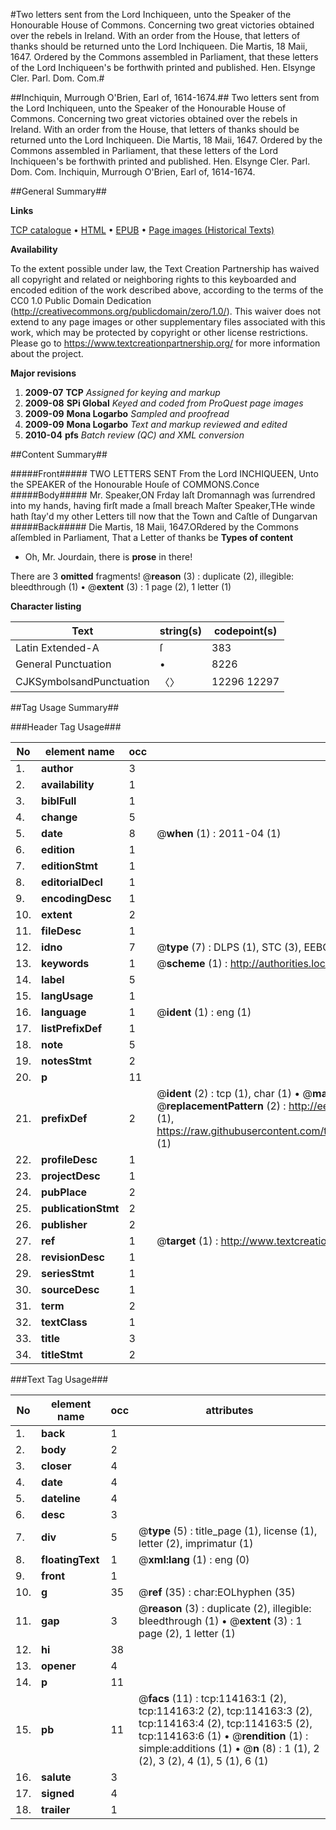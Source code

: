 #Two letters sent from the Lord Inchiqueen, unto the Speaker of the Honourable House of Commons. Concerning two great victories obtained over the rebels in Ireland. With an order from the House, that letters of thanks should be returned unto the Lord Inchiqueen. Die Martis, 18 Maii, 1647. Ordered by the Commons assembled in Parliament, that these letters of the Lord Inchiqueen's be forthwith printed and published. Hen. Elsynge Cler. Parl. Dom. Com.#

##Inchiquin, Murrough O'Brien, Earl of, 1614-1674.##
Two letters sent from the Lord Inchiqueen, unto the Speaker of the Honourable House of Commons. Concerning two great victories obtained over the rebels in Ireland. With an order from the House, that letters of thanks should be returned unto the Lord Inchiqueen. Die Martis, 18 Maii, 1647. Ordered by the Commons assembled in Parliament, that these letters of the Lord Inchiqueen's be forthwith printed and published. Hen. Elsynge Cler. Parl. Dom. Com.
Inchiquin, Murrough O'Brien, Earl of, 1614-1674.

##General Summary##

**Links**

[TCP catalogue](http://www.ota.ox.ac.uk/tcp/)  • 
[HTML](http://tei.it.ox.ac.uk/tcp/Texts-HTML/free/A87/A87244.html)  • 
[EPUB](http://tei.it.ox.ac.uk/tcp/Texts-EPUB/free/A87/A87244.epub) • 
[Page images (Historical Texts)](https://historicaltexts.jisc.ac.uk/eebo-99862016e)

**Availability**

To the extent possible under law, the Text Creation Partnership has waived all copyright and related or neighboring rights to this keyboarded and encoded edition of the work described above, according to the terms of the CC0 1.0 Public Domain Dedication (http://creativecommons.org/publicdomain/zero/1.0/). This waiver does not extend to any page images or other supplementary files associated with this work, which may be protected by copyright or other license restrictions. Please go to https://www.textcreationpartnership.org/ for more information about the project.

**Major revisions**

1. __2009-07__ __TCP__ *Assigned for keying and markup*
1. __2009-08__ __SPi Global__ *Keyed and coded from ProQuest page images*
1. __2009-09__ __Mona Logarbo__ *Sampled and proofread*
1. __2009-09__ __Mona Logarbo__ *Text and markup reviewed and edited*
1. __2010-04__ __pfs__ *Batch review (QC) and XML conversion*

##Content Summary##

#####Front#####
TWO LETTERS SENT From the Lord INCHIQUEEN, Unto the SPEAKER of the Honourable Houſe of COMMONS.Conce
#####Body#####
Mr. Speaker,ON Frday laſt Dromannagh was ſurrendred into my hands, having firſt made a ſmall breach Maſter Speaker,THe winde hath ſtay'd my other Letters till now that the Town and Caſtle of Dungarvan
#####Back#####
Die Martis, 18 Maii, 1647.ORdered by the Commons aſſembled in Parliament, That a Letter of thanks be
**Types of content**

  * Oh, Mr. Jourdain, there is **prose** in there!

There are 3 **omitted** fragments! 
 @__reason__ (3) : duplicate (2), illegible: bleedthrough (1)  •  @__extent__ (3) : 1 page (2), 1 letter (1)

**Character listing**


|Text|string(s)|codepoint(s)|
|---|---|---|
|Latin Extended-A|ſ|383|
|General Punctuation|•|8226|
|CJKSymbolsandPunctuation|〈〉|12296 12297|

##Tag Usage Summary##

###Header Tag Usage###

|No|element name|occ|attributes|
|---|---|---|---|
|1.|__author__|3||
|2.|__availability__|1||
|3.|__biblFull__|1||
|4.|__change__|5||
|5.|__date__|8| @__when__ (1) : 2011-04 (1)|
|6.|__edition__|1||
|7.|__editionStmt__|1||
|8.|__editorialDecl__|1||
|9.|__encodingDesc__|1||
|10.|__extent__|2||
|11.|__fileDesc__|1||
|12.|__idno__|7| @__type__ (7) : DLPS (1), STC (3), EEBO-CITATION (1), PROQUEST (1), VID (1)|
|13.|__keywords__|1| @__scheme__ (1) : http://authorities.loc.gov/ (1)|
|14.|__label__|5||
|15.|__langUsage__|1||
|16.|__language__|1| @__ident__ (1) : eng (1)|
|17.|__listPrefixDef__|1||
|18.|__note__|5||
|19.|__notesStmt__|2||
|20.|__p__|11||
|21.|__prefixDef__|2| @__ident__ (2) : tcp (1), char (1)  •  @__matchPattern__ (2) : ([0-9\-]+):([0-9IVX]+) (1), (.+) (1)  •  @__replacementPattern__ (2) : http://eebo.chadwyck.com/downloadtiff?vid=$1&page=$2 (1), https://raw.githubusercontent.com/textcreationpartnership/Texts/master/tcpchars.xml#$1 (1)|
|22.|__profileDesc__|1||
|23.|__projectDesc__|1||
|24.|__pubPlace__|2||
|25.|__publicationStmt__|2||
|26.|__publisher__|2||
|27.|__ref__|1| @__target__ (1) : http://www.textcreationpartnership.org/docs/. (1)|
|28.|__revisionDesc__|1||
|29.|__seriesStmt__|1||
|30.|__sourceDesc__|1||
|31.|__term__|2||
|32.|__textClass__|1||
|33.|__title__|3||
|34.|__titleStmt__|2||


###Text Tag Usage###

|No|element name|occ|attributes|
|---|---|---|---|
|1.|__back__|1||
|2.|__body__|2||
|3.|__closer__|4||
|4.|__date__|4||
|5.|__dateline__|4||
|6.|__desc__|3||
|7.|__div__|5| @__type__ (5) : title_page (1), license (1), letter (2), imprimatur (1)|
|8.|__floatingText__|1| @__xml:lang__ (1) : eng (0)|
|9.|__front__|1||
|10.|__g__|35| @__ref__ (35) : char:EOLhyphen (35)|
|11.|__gap__|3| @__reason__ (3) : duplicate (2), illegible: bleedthrough (1)  •  @__extent__ (3) : 1 page (2), 1 letter (1)|
|12.|__hi__|38||
|13.|__opener__|4||
|14.|__p__|11||
|15.|__pb__|11| @__facs__ (11) : tcp:114163:1 (2), tcp:114163:2 (2), tcp:114163:3 (2), tcp:114163:4 (2), tcp:114163:5 (2), tcp:114163:6 (1)  •  @__rendition__ (1) : simple:additions (1)  •  @__n__ (8) : 1 (1), 2 (2), 3 (2), 4 (1), 5 (1), 6 (1)|
|16.|__salute__|3||
|17.|__signed__|4||
|18.|__trailer__|1||
